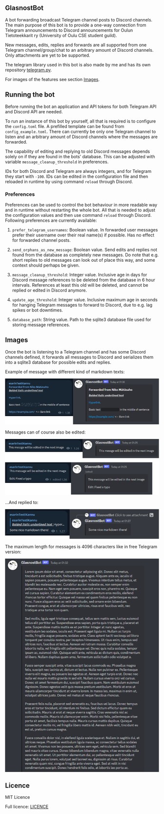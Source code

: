 ## GlasnostBot

A bot forwarding broadcast Telegram channel posts to Discord channels. The main purpose of this bot is to provide a
one-way connection from Telegram announcements to Discord announcements for Oulun Tietoteekkarit ry 
(University of Oulu CSE student guild).

New messages, edits, replies and forwards are all supported from one Telegram channel/group/chat to an arbitrary amount 
of Discord channels. Only attachments are yet to be supported.

The telegram library used in this bot is also made by me and has its own repository 
[telegram.py](https://github.com/Visperi/telegram.py).

For images of the features see section [Images](#Images).

## Running the bot

Before running the bot an application and API tokens for both Telegram API and Discord API are needed.

To run an instance of this bot by yourself, all that is required is to configure the `config.toml` file. 
A prefilled template can be found from `config_example.toml`. There can currently be only one Telegram channel to listen
and an arbitrary amount of Discord channels where the 
messages are forwarded.

The capability of editing and replying to old Discord messages depends solely on if they are found in the bots' 
database. This can be adjusted with variable `message_cleanup_threshold` in preferences.

IDs for both Discord and Telegram are always integers, and for Telegram they start with `-100`. 
IDs can be edited in the configuration file and then reloaded in runtime by using command `reload` through Discord.

### Preferences

Preferences can be used to control the bot behaviour in more readable way and in runtime without restarting the whole 
bot. All that is needed to adjust the configuration values and then use command `reload` through Discord. 
Following preferences are currently available:

1. `prefer_telegram_usernames`: Boolean value. In forwarded user messages prefer their username over their real name(s)
if possible. Has no effect for forwarded channel posts.

2. `send_orphans_as_new_message`: Boolean value. Send edits and replies not found from the database as completely new 
messages. Do note that e.g. short replies to old messages can look out of place this way, and some context should 
perhaps be given.

3. `message_cleanup_threshold`: Integer value. Inclusive age in days for Discord message references to be deleted from 
the database in 6 hour intervals. References at least this old will be deleted, and cannot be replied or edited in 
Discord anymore.

4. `update_age_threshold`: Integer value. Inclusive maximum age in seconds for hanging Telegram messages to forward to 
Discord, due to e.g. lag spikes or bot downtimes.

5. `database_path`: String value. Path to the sqlite3 database file used for storing message references.

## Images

Once the bot is listening to a Telegram channel and has some Discord channels defined, it forwards all messages to 
Discord and serializes them into a sqlite3 database for possible edits and replies.

Example of message with different kind of markdown texts:

![Basic markdown example](img/basic_example.png)

Messages can of course also be edited:

![Edit example](img/edit_example.png)

...And replied to:

![Reply example](img/reply_example.png)

The maximum length for messages is 4096 characters like in free Telegram version:

![Lorem ipsum](img/lorem_ipsum.PNG)

## Licence

MIT Licence

Full licence: [LICENCE](LICENCE)
